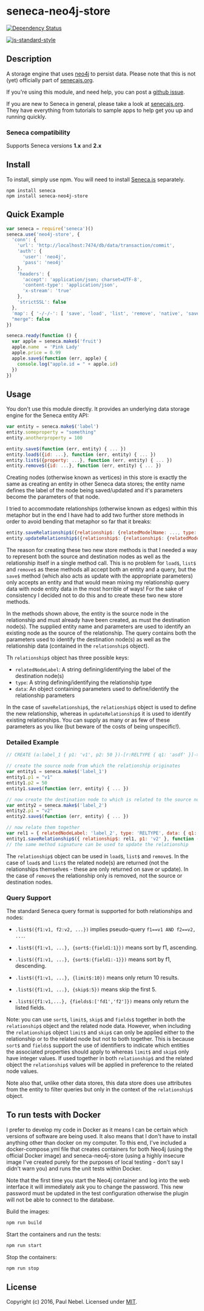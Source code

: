 # seneca-neo4j-store

[![Dependency Status][david-badge]][david-url]

[![js-standard-style][standard-badge]][standard-style]

## Description

A storage engine that uses [neo4j][] to persist data. Please note that this is not (yet) officially part of [senecajs.org][].

If you're using this module, and need help, you can post a [github issue][].

If you are new to Seneca in general, please take a look at [senecajs.org][]. They have everything from
tutorials to sample apps to help get you up and running quickly.

### Seneca compatibility
Supports Seneca versions **1.x** and **2.x**

## Install
To install, simply use npm. You will need to install [Seneca.js][]
separately.

```
npm install seneca
npm install seneca-neo4j-store
```

## Quick Example
```js
var seneca = require('seneca')()
seneca.use('neo4j-store', {
  'conn': {
    'url': 'http://localhost:7474/db/data/transaction/commit',
    'auth': {
      'user': 'neo4j',
      'pass': 'neo4j'
    },
    'headers': {
      'accept': 'application/json; charset=UTF-8',
      'content-type': 'application/json',
      'x-stream': 'true'
    },
    'strictSSL': false
  },
  'map': { '-/-/-': [ 'save', 'load', 'list', 'remove', 'native', 'saveRelationship', 'updateRelationship' ] },
  "merge": false
})

seneca.ready(function () {
  var apple = seneca.make$('fruit')
  apple.name  = 'Pink Lady'
  apple.price = 0.99
  apple.save$(function (err, apple) {
    console.log("apple.id = " + apple.id)
  })
})
```

## Usage
You don't use this module directly. It provides an underlying data storage engine for the Seneca entity API:

```js
var entity = seneca.make$('label')
entity.someproperty = "something"
entity.anotherproperty = 100

entity.save$(function (err, entity) { ... })
entity.load$({id: ...}, function (err, entity) { ... })
entity.list$({property: ...}, function (err, entity) { ... })
entity.remove$({id: ...}, function (err, entity) { ... })
```
Creating nodes (otherwise known as vertices) in this store is exactly the same as creating an entity in other Seneca data stores; the entity name defines the label of the node being saved/updated and it's parameters become the parameters of that node.

I tried to accommodate relationships (otherwise known as edges) within this metaphor but in the end I have had to add two further store methods in order to avoid bending that metaphor so far that it breaks:

```js
entity.saveRelationship$({relationship$: {relatedModelName: ..., type: ..., data: {id: ...}}}, p1: ...}, function (err, relationship) { ... })
entity.updateRelationship$({relationship$: {relationship$: {relatedModelName: ..., type: ..., data: {id: ...}}}, p1: ...}, function (err, relationship) { ... })
```
The reason for creating these two new store methods is that I needed a way to represent both the source and destination nodes as well as the relationship itself in a single method call.  This is no problem for `load$`, `list$` and `remove$` as these methods all accept both an entity and a query, but the `save$` method (which also acts as update with the appropriate parameters) only accepts an entity and that would mean mixing my relationship query data with node entity data in the most horrible of ways! For the sake of consistency I decided not to do this and to create these two new store methods.

In the methods shown above, the entity is the source node in the relationship and must already have been created, as must the destination node(s).  The supplied entity name and parameters are used to identify an existing node as the source of the relationship.  The query contains both the parameters used to identify the destination node(s) as well as the relationship data (contained in the `relationship$` object).

Th `relationship$` object has three possible keys:
- `relatedNodeLabel`: A string defining/identifying the label of the destination node(s)
- `type`: A string defining/identifying the relationship type
- `data`: An object containing parameters used to define/identify the relationship parameters

In the case of `saveRelationship$`, the `relationship$` object is used to define the new relationship, whereas in `updateRelationship$` it is used to identify existing relationships.  You can supply as many or as few of these parameters as you like (but beware of the costs of being unspecific!).

### Detailed Example
```js
// CREATE (a:label_1 { p1: 'v1', p2: 50 })-[r:RELTYPE { q1: 'asdf' }]->(b:label_2 { p1: 'v2' }) return r

// create the source node from which the relationship originates
var entity1 = seneca.make$('label_1')
entity1.p1 = "v1"
entity1.p2 = 50
entity1.save$(function (err, entity) { ... })

// now create the destination node to which is related to the source node
var entity2 = seneca.make$('label_2')
entity2.p1 = "v2"
entity2.save$(function (err, entity) { ... })

// now relate them together
var rel1 = { relatedNodeLabel: 'label_2', type: 'RELTYPE', data: { q1: 'asdf' } }
entity1.saveRelationship$({ relationship$: rel1, p1: 'v2' }, function (err, relationship) { ... })
// the same method signature can be used to update the relationship
```
The `relationship$` object can be used in `load$`, `list$` and `remove$`.  In the case of `load$` and `list$` the related node(s) are returned (not the relationships themselves - these are only returned on save or update).  In the case of `remove$` the relationship only is removed, not the source or destination nodes.

### Query Support
The standard Seneca query format is supported for both relationships and nodes:

- `.list$({f1:v1, f2:v2, ...})` implies pseudo-query `f1==v1 AND f2==v2, ...`.

- `.list$({f1:v1, ...}, {sort$:{field1:1}})` means sort by f1, ascending.

- `.list$({f1:v1, ...}, {sort$:{field1:-1}})` means sort by f1, descending.

- `.list$({f1:v1, ...}, {limit$:10})` means only return 10 results.

- `.list$({f1:v1, ...}, {skip$:5})` means skip the first 5.

- `.list$({f1:v1,...}, {fields$:['fd1','f2']})` means only return the listed fields.

Note: you can use `sort$`, `limit$`, `skip$` and `fields$` together in both the `relationship$` object and the related node data.  However, when including the `relationship$` object `limit$` and `skip$` can only be applied either to the relationship or to the related node but not to both together.  This is because `sort$` and `fields$` support the use of identifiers to indicate which entities the associated properties should apply to whereas `limit$` and `skip$` only have integer values.  If used together in both `relationship$` and the related object the `relationship$` values will be applied in preference to the related node values.

Note also that, unlike other data stores, this data store does use attributes from the entity to filter queries but only in the context of the `relationship$` object.

## To run tests with Docker
I prefer to develop my code in Docker as it means I can be certain which versions of software are being used.  It also means that I don't have to install anything other than docker on my computer.  To this end, I've included a docker-compose.yml file that creates containers for both Neo4j (using the official Docker image) and seneca-neo4j-store (using a highly insecure image I've created purely for the purposes of local testing - don't say I didn't warn you) and runs the unit tests within Docker.

Note that the first time you start the Neo4j container and log into the web interface it will immediately ask you to change the password.  This new password must be updated in the test configuration otherwise the plugin will not be able to connect to the database.

Build the images:

```sh
npm run build
```

Start the containers and run the tests:
```sh
npm run start
```

Stop the containers:
```sh
npm run stop
```

## License
Copyright (c) 2016, Paul Nebel.
Licensed under [MIT][].

[npm-badge]: https://img.shields.io/npm/v/seneca-mysql-store.svg
[npm-url]: https://npmjs.com/package/seneca-mysql-store
[travis-badge]: https://travis-ci.org/senecajs/seneca-mysql-store.svg
[travis-url]: https://travis-ci.org/senecajs/seneca-mysql-store
[coverage-badge]: https://coveralls.io/repos/senecajs/seneca-mysql-store/badge.svg?branch=master&service=github
[coverage-url]: https://coveralls.io/github/senecajs/seneca-mysql-store?branch=master
[david-badge]: https://david-dm.org/redjamjar/seneca-neo4j-store.svg
[david-url]: https://david-dm.org/redjamjar/seneca-neo4j-store
[gitter-badge]: https://badges.gitter.im/Join%20Chat.svg
[gitter-url]: https://gitter.im/senecajs/seneca
[standard-badge]: https://raw.githubusercontent.com/feross/standard/master/badge.png
[standard-style]: https://github.com/feross/standard


[Neo4j]: http://neo4j.com/
[MIT]: ./LICENSE.txt
[Senecajs org]: https://github.com/senecajs/
[Seneca.js]: https://www.npmjs.com/package/seneca
[senecajs.org]: http://senecajs.org/
[github issue]: https://github.com/redjamjar/seneca-neo4j-store/issues